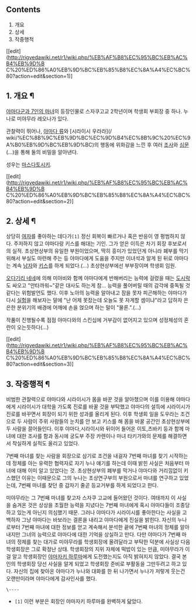 ## Contents

    

1. 개요 
2. 상세 
3. 작중행적 

[[edit](http://rigvedawiki.net/r1/wiki.php/%EB%AF%B8%EC%95%BC%EB%AC%B4%EB%9D%B
C%20%ED%86%A0%EB%9D%BC%EB%85%B8%EC%8A%A4%EC%BC%80?action=edit&section=1)]

## 1. 개요 ¶

[야마다군과 7인의 마녀](%EC%95%BC%EB%A7%88%EB%8B%A4%EA%B5%B0%EA%B3%BC%207%EC%9D%B8%EC%9D%98%20%EB%A7%88%EB%85%80.md)의 등장인물로 스자쿠고교 2학년이며 학생회 부회장 중 하나. 누나로 미야무라
레오나가 있다.

  

관찰력이 뛰어나, [야마다 류](%EC%95%BC%EB%A7%88%EB%8B%A4%20%EB%A5%98.md)와 [시라이시 우라라](/
wiki/%EC%8B%9C%EB%9D%BC%EC%9D%B4%EC%8B%9C%20%EC%9A%B0%EB%9D%BC%EB%9D%BC)의 행동에
위화감을 느낀 후 여러 [조사](%EC%A1%B0%EC%82%AC.md)와
[심문](%EC%8B%AC%EB%AC%B8.md)(...)을 통해 둘의 비밀을 알아낸다.

  

성우는 [마스다토시키](%EB%A7%88%EC%8A%A4%EB%8B%A4%20%ED%86%A0%EC%8B%9C%ED%82%A4.md).

[[edit](http://rigvedawiki.net/r1/wiki.php/%EB%AF%B8%EC%95%BC%EB%AC%B4%EB%9D%B
C%20%ED%86%A0%EB%9D%BC%EB%85%B8%EC%8A%A4%EC%BC%80?action=edit&section=2)]

## 2. 상세 ¶

  

상당히 [여자](%EC%97%AC%EC%9E%90.md)를 좋아하는 데다가`[1]` 정신 회복이 빠르거나 혹은 반응이 영 평범하지
않다. 주저하지 않고 야마다랑 키스를 해대는 기인. 그가 얻은 이득은 차기 회장 후보로서의 실적. 초상현상부의 유일한 부원이었으며, 딱히
흥미가 있었던게 아니라 폐부를 막기위해서 부실도 마련해 주는 등 야마다에게 도움을 주지만 이녀석과 알게 된 뒤로 야마다는 계속
[남자](%EB%82%A8%EC%9E%90.md)와 [키스](%ED%82%A4%EC%8A%A4.md)를 하게 되었다.(...)
초상현상부에선 부부장이며 학생회 임원.

  

[오다기리 네네](%EC%98%A4%EB%8B%A4%EA%B8%B0%EB%A6%AC%20%EB%84%A4%EB%84%A4.md)에 의해
미야비와 함께 야마다에게 반해버리는 능력에 걸렸을 때는 [도시락](%EB%8F%84%EC%8B%9C%EB%9D%BD.md)도 싸오고
"안타까워~"같은 대사도 하는게 참... 능력을 풀어버릴 때의 감각에 중독될 것 같다는 위험발언도 했다. 이후 노아의 능력을 알아내고 잠을
못자 피곤해하는 야마다가 다시 [실험](%EC%8B%A4%ED%97%98.md)을 해보자는 말에 "난 어제 못잤는데 오늘도 못 자게할
셈이냐"라고 답하자 은은한 분위기의 배경에 어깨에 손을 얹으며 하는 말이 "물론.".(...)

  

작품이 진행될수록 점점 야마다와의 스킨십에 거부감이 없어지고 있으며 성정체성의 혼란이 오는듯하다(...)

[[edit](http://rigvedawiki.net/r1/wiki.php/%EB%AF%B8%EC%95%BC%EB%AC%B4%EB%9D%B
C%20%ED%86%A0%EB%9D%BC%EB%85%B8%EC%8A%A4%EC%BC%80?action=edit&section=3)]

## 3. 작중행적 ¶

비범한 관찰력으로 야마다와 시라이시가 몸을 바꾼 것을 알아챘으며 이를 이용해 야마다에게 시라이시가 대학을 가도록 진로를 바꿀 것을 부탁했고
야마다의 설득에 시라이시가 진로를 바꾸면서 회장이 되기 위한 성과를 올리게 된다. 이후 학생회 일을 도우라는 조건으로 두 사람이 주위
사람들의 눈치를 안 보고 키스를 해 몸을 바꿀 공간인 초상현상부에 두 사람을 끌어들인다. 이후 야마다,시라이시와 뒤이어 들어온 이토,츠바키
등과 함께 마녀에 대한 조사를 함과 동시에 궁도부 주장 카렌이나 마녀 타키가와의 문제를 해결하면서 착실하게 실적도 올리고 있었다.

  

7번째 마녀를 찾는 사람을 회장으로 삼기로 조건을 내걸자 7번째 마녀를 찾기 시작하는데 정체를 아는 유력한 협력자로 자기 누나 얘기를 하는데
이때 밝힌 사실은 처음부터 마녀에 대해 이미 알고 있었다는 것. 초상현상부의 폐부를 막거나 야마다와 거리낌없이 키스했던 이유는 이때문으로
그의 누나는 초상연구부의 부원으로서 마녀를 연구하고 있었는데, 7번째 마녀를 찾던 중 갑자기 줄곧 등교거부를 하게 되었다고 한다.

  

미야무라는 그 7번째 마녀를 찾고자 스자쿠 고교에 들어왔던 것이다. 여태까지 이 사실을 숨겨온 것은 상상을 초월한 능력을 지녔다는 7번째
마녀에게 혹시 야마다들이 조종당하고 있는게 아닌지 의심했기 때문. 그러나 야마다가 시라이시를 좋아한다는 사실을 고백하자 그냥 야마다는
바보라는 결론을 내리고 야마다에게 진실을 밝힌다. 자신의 누나로부터 7번째 마녀에 대한 정보를 얻고 계속해서 분석한 끝에 7번째 마녀의
정체를 알아내지만 그녀의 능력으로 야마다에 대한 기억을 상실하고 만다. 다만 야마다가 7번째 마녀의 정체를 찾는 대가로 미야무라를 학생회장에
올려달라고 부탁한 덕분에 사실상 다음 학생회장은 그로 확정난 상태. 학생회장의 지위 자체에 떡밥이 있는 만큼, 미야무라가 이걸 알고
학생회장인 [야마자키 하루마](%EC%95%BC%EB%A7%88%EC%9E%90%ED%82%A4%20%ED%95%98%EB%A3%A8%EB%A7%88.md)에게 도전했는지도 아직 밝혀지지 않았다. 결국 본인의 학생회장 당선 사실을 알게 되었고 학생회장 준비로 부활동을
그만두려고 하고 있다. 자신의 집에 찾아온 야마다가 누나와 대화를 한 뒤 나가면서 누나가 저렇게 웃는건 오랜만이라며 야마다에게 감사인사를
했다.

`\----`

  * `[1]` 이런 부분은 회장인 야마자키 하루마를 완벽하게 닮았다.


